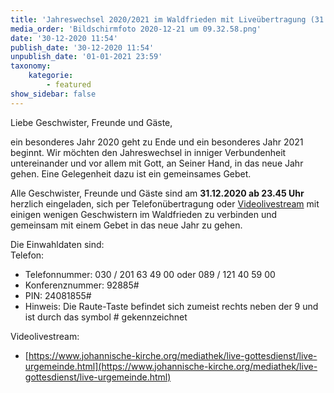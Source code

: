 ```yaml
---
title: 'Jahreswechsel 2020/2021 im Waldfrieden mit Liveübertragung (31.12. um 23.45 Uhr)'
media_order: 'Bildschirmfoto 2020-12-21 um 09.32.58.png'
date: '30-12-2020 11:54'
publish_date: '30-12-2020 11:54'
unpublish_date: '01-01-2021 23:59'
taxonomy:
    kategorie:
        - featured
show_sidebar: false
---
```


Liebe Geschwister, Freunde und Gäste,

ein besonderes Jahr 2020 geht zu Ende und ein besonderes Jahr 2021 beginnt. Wir möchten den Jahreswechsel in inniger Verbundenheit untereinander und vor allem mit Gott, an Seiner Hand, in das neue Jahr gehen. Eine Gelegenheit dazu ist ein gemeinsames Gebet.

Alle Geschwister, Freunde und Gäste sind am **31.12.2020 ab 23.45 Uhr** herzlich eingeladen, sich per Telefonübertragung oder [Videolivestream](https://www.johannische-kirche.org/mediathek/live-gottesdienst/live-urgemeinde.html) mit einigen wenigen Geschwistern im Waldfrieden zu verbinden und gemeinsam mit einem Gebet in das neue Jahr zu gehen.

Die Einwahldaten sind:<br>
Telefon:
* Telefonnummer: 030 / 201 63 49 00 oder 089 / 121 40 59 00
* Konferenznummer: 92885#
* PIN: 24081855#
* Hinweis: Die Raute-Taste befindet sich zumeist rechts neben der 9 und ist durch das symbol # gekennzeichnet<br>

Videolivestream:
* [https://www.johannische-kirche.org/mediathek/live-gottesdienst/live-urgemeinde.html](https://www.johannische-kirche.org/mediathek/live-gottesdienst/live-urgemeinde.html)